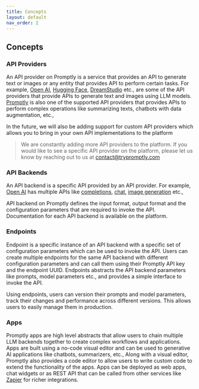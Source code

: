 ```yaml
---
title: Concepts
layout: default
nav_order: 2
---
```


## Concepts

### API Providers

An API provider on Promptly is a service that provides an API to generate text or images or any entity that provides API to perform certain tasks. For example, [Open AI](https://openai.com/), [Hugging Face](https://huggingface.co/), [DreamStudio](https://dreamstudio.ai/) etc., are some of the API providers that provide APIs to generate text and images using LLM models. [Promptly](https://trypromptly.com) is also one of the supported API providers that provides APIs to perform complex operations like summarizing texts, chatbots with data augmentation, etc.,

In the future, we will also be adding support for custom API providers which allows you to bring in your own API implementations to the platform

> We are constantly adding more API providers to the platform. If you would like to see a specific API provider on the platform, please let us know by reaching out to us at [contact@trypromptly.com](mailto:contact@trypromptly.com)

### API Backends

An API backend is a specific API provided by an API provider. For example, [Open AI](https://openai.com/) has multiple APIs like [completions](https://platform.openai.com/docs/api-reference/completions/), [chat](https://platform.openai.com/docs/api-reference/chat), [image generation](https://platform.openai.com/docs/api-reference/images) etc.,

API backend on Promptly defines the input format, output format and the configuration parameters that are required to invoke the API. Documentation for each API backend is available on the platform.

### Endpoints

Endpoint is a specific instance of an API backend with a specific set of configuration parameters which can be used to invoke the API. Users can create multiple endpoints for the same API backend with different configuration parameters and can call them using their Promptly API key and the endpoint UUID. Endpoints abstracts the API backend parameters like prompts, model parameters etc., and provides a simple interface to invoke the API.

Using endpoints, users can version their prompts and model parameters, track their changes and performance across different versions. This allows users to easily manage them in production.

### Apps

Promptly apps are high level abstracts that allow users to chain multiple LLM backends together to create complex workflows and applications. Apps are built using a no-code visual editor and can be used to generative AI applications like chatbots, summarizers, etc., Along with a visual editor, Promptly also provides a code editor to allow users to write custom code to extend the functionality of the apps. Apps can be deployed as web apps, chat widgets or as REST API that can be called from other services like [Zapier](https://zapier.com) for richer integrations.
